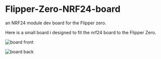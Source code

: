 # Flipper-Zero-NRF24-board
an NRF24 module dev board for the Flipper zero.

Here is a small board i designed to fit the nrf24 board to the Flipper Zero. 

![board front](https://github.com/DrB0rk/Flipper-Zero-NRF24-board/blob/main/pics/front.png?raw=true)

![board back](https://github.com/DrB0rk/Flipper-Zero-NRF24-board/blob/main/pics/back.png?raw=true)
